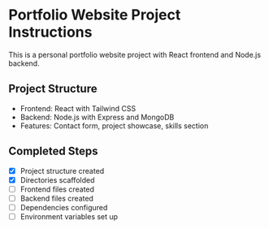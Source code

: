 # Portfolio Website Project Instructions

This is a personal portfolio website project with React frontend and Node.js backend.

## Project Structure
- Frontend: React with Tailwind CSS
- Backend: Node.js with Express and MongoDB
- Features: Contact form, project showcase, skills section

## Completed Steps
- [x] Project structure created
- [x] Directories scaffolded
- [ ] Frontend files created
- [ ] Backend files created
- [ ] Dependencies configured
- [ ] Environment variables set up